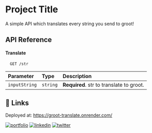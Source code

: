 
# Project Title

A simple API which translates every string you send to groot!


## API Reference

#### Translate
```
  GET /str
```

| Parameter | Type     | Description                |
| :-------- | :------- | :------------------------- |
| `inputString` | `string` | **Required**. str to translate to groot. |

## 🔗 Links
Deployed at: https://groot-translate.onrender.com/





[![portfolio](https://img.shields.io/badge/my_portfolio-000?style=for-the-badge&logo=ko-fi&logoColor=white)](https://katherineoelsner.com/)
[![linkedin](https://img.shields.io/badge/linkedin-0A66C2?style=for-the-badge&logo=linkedin&logoColor=white)](https://www.linkedin.com/)
[![twitter](https://img.shields.io/badge/twitter-1DA1F2?style=for-the-badge&logo=twitter&logoColor=white)](https://twitter.com/)

